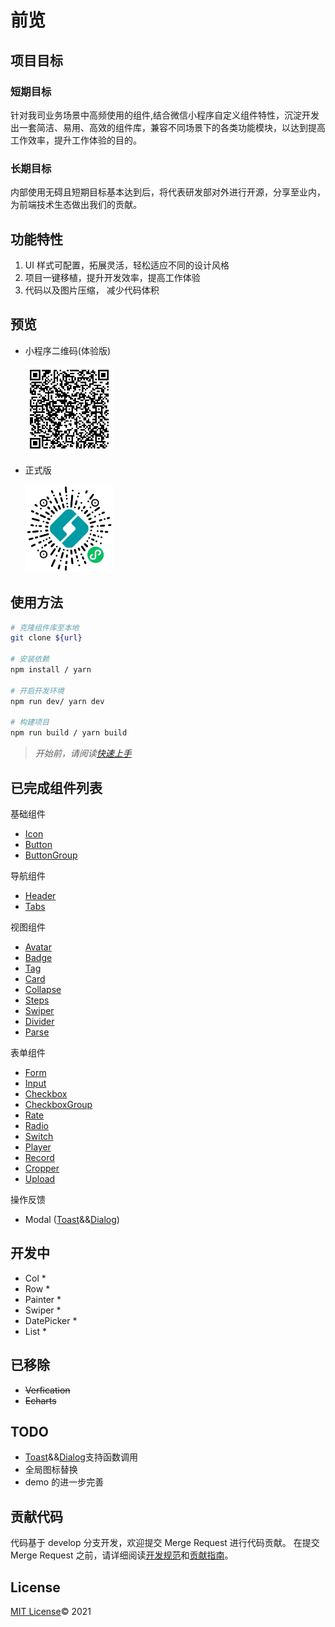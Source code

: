 # 前览

## 项目目标

### 短期目标

针对我司业务场景中高频使用的组件,结合微信小程序自定义组件特性，沉淀开发出一套简洁、易用、高效的组件库，兼容不同场景下的各类功能模块，以达到提高工作效率，提升工作体验的目的。

### 长期目标

内部使用无碍且短期目标基本达到后，将代表研发部对外进行开源，分享至业内，为前端技术生态做出我们的贡献。

## 功能特性

1. UI 样式可配置，拓展灵活，轻松适应不同的设计风格
2. 项目一键移植，提升开发效率，提高工作体验
3. 代码以及图片压缩， 减少代码体积

## 预览

- 小程序二维码(体验版)

  <img src="./docs/imgs/preview.jpg" style="width: 140px"/>

- 正式版

  <img src="./docs/imgs/release.jpg" style="width: 140px"/>

## 使用方法

```bash
# 克隆组件库至本地
git clone ${url}

# 安装依赖
npm install / yarn

# 开启开发环境
npm run dev/ yarn dev

# 构建项目
npm run build / yarn build

```

> _开始前，请阅读[快速上手](./docs/index.md)_

## 已完成组件列表

基础组件

- [Icon](./docs/icon.md)
- [Button](./docs/button.md)
- [ButtonGroup](./docs/buttonGroup.md)

导航组件

- [Header](./docs/header.md)
- [Tabs](./docs/tabs.md)

视图组件

- [Avatar](./docs/avatar.md)
- [Badge](./docs/badge.md)
- [Tag](./docs/tag.md)
- [Card](./docs/card.md)
- [Collapse](./docs/collapse.md)
- [Steps](./docs/steps.md)
- [Swiper](./docs/swiper.md)
- [Divider](./docs/divider.md)
- [Parse](./docs/parse.md)

表单组件

- [Form](./docs/form.md)
- [Input](./docs/input.md)
- [Checkbox](./docs/checkbox.md)
- [CheckboxGroup](./docs/checkboxGroup.md)
- [Rate](./docs/rate.md)
- [Radio](./docs/radio.md)
- [Switch](./docs/switch.md)
- [Player](./docs/player.md)
- [Record](./docs/record.md)
- [Cropper](./docs/cropper.md)
- [Upload](./docs/upload.md)

操作反馈

- Modal ([Toast](./docs/toast.md)&&[Dialog](./docs/dialog.md))

## 开发中

- Col \*
- Row \*
- Painter \*
- Swiper \*
- DatePicker \*
- List \*

## 已移除

- ~~Verfication~~
- ~~Echarts~~

## TODO

- [Toast](./docs/toast.md)&&[Dialog](./docs/dialog.md)支持函数调用
- 全局图标替换
- demo 的进一步完善

## 贡献代码

代码基于 develop 分支开发，欢迎提交 Merge Request 进行代码贡献。
在提交 Merge Request 之前，请详细阅读[开发规范](http://server.azalea-tech.com:10086/pages/viewpage.action?pageId=21660191)和[贡献指南](./docs/dev/guide.md)。

## License

[MIT License](./LICENSE)© 2021
